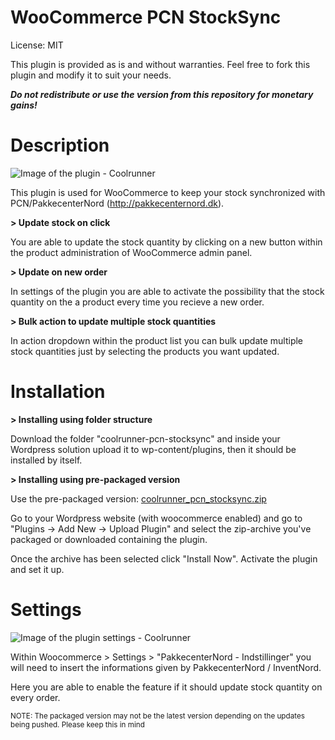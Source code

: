 WooCommerce PCN StockSync
==========================

License: MIT

This plugin is provided as is and without warranties.
Feel free to fork this plugin and modify it to suit your needs.

_**Do not redistribute or use the version from this repository for monetary gains!**_

# Description

![Image of the plugin - Coolrunner](https://i.imgur.com/pN9176t.png)

This plugin is used for WooCommerce to keep your stock synchronized with PCN/PakkecenterNord (http://pakkecenternord.dk). 

**> Update stock on click**

You are able to update the stock quantity by clicking on a new button within the product administration of WooCommerce admin panel.

**> Update on new order**

In settings of the plugin you are able to activate the possibility that the stock quantity on the a product every time you recieve a new order.

**> Bulk action to update multiple stock quantities**

In action dropdown within the product list you can bulk update multiple stock quantities just by selecting the products you want updated.

# Installation

**> Installing using folder structure**

Download the folder "coolrunner-pcn-stocksync" and inside your Wordpress solution upload it to wp-content/plugins, then it should be installed by itself.

**> Installing using pre-packaged version**

Use the pre-packaged version: [coolrunner_pcn_stocksync.zip](http://github.com/CoolRunner-dk/woocommerce-pcn-stocksync/raw/master/coolrunner-pcn-stocksync.zip)

Go to your Wordpress website (with woocommerce enabled) and go to "Plugins -> Add New -> Upload Plugin" and select the zip-archive you've packaged or downloaded containing the plugin.

Once the archive has been selected click "Install Now". Activate the plugin and set it up.

# Settings

![Image of the plugin settings - Coolrunner](https://i.imgur.com/yPlIhnm.png)

Within Woocommerce > Settings > "PakkecenterNord - Indstillinger" you will need to insert the informations given by PakkecenterNord / InventNord.

Here you are able to enable the feature if it should update stock quantity on every order.

<small>NOTE: The packaged version may not be the latest version depending on the updates being pushed. Please keep this in mind</small>